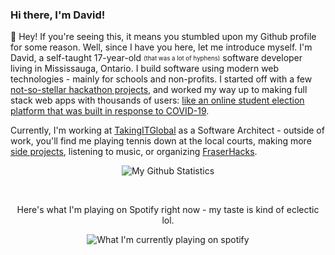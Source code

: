 ### Hi there, I'm David!

👋 Hey! If you're seeing this, it means you stumbled upon my Github profile for some reason. Well, since I have you here, let me introduce myself. I'm David, a self-taught 17-year-old <sub><sup>(that was a lot of hyphens)</sup></sub> software developer living in Mississauga, Ontario. I build software using modern web technologies - mainly for schools and non-profits. I started off with a few [not-so-stellar hackathon projects](https://devpost.com/software/homify), and worked my way up to making full stack web apps with thousands of users: [like an online student election platform that was built in response to COVID-19](https://github.com/fraser-votes). 

Currently, I'm working at [TakingITGlobal](https://takingitglobal.org) as a Software Architect - outside of work, you'll find me playing tennis down at the local courts, making more [side projects](https://donations.exposed), listening to music, or organizing [FraserHacks](https://fraserhacks.ca).

<p align="center">
  <img alt="My Github Statistics" src="https://github-readme-stats.vercel.app/api?username=davidli3100">
</p>
<br/>
<p align="center">
  Here's what I'm playing on Spotify right now - my taste is kind of eclectic lol.
</p>

<p align="center">
  <img alt="What I'm currently playing on spotify" src="https://spotify-github-profile.vercel.app/api/view?uid=12172317276&cover_image=true">
</p>


